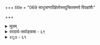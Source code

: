 +++
title = "069 साधुत्राणादिहेतोस्तदुचितसमये विग्रहांशैः"

+++
<details><summary>मूलम्</summary>

साधुत्राणादिहेतोस्तदुचितसमये विग्रहांशैः स्वकीयैः स्वेच्छातस्सत्यरूपो विभुरवतरति स्वान् गुणौघाननुज्झन् ।  
व्यूहे संकर्षणादौ गुणनियतिरभिव्यक्तिवैषम्यमात्राद्वृद्धिह्रासाद्यभावात् स हि भवति सदा पूर्णषाड्गुण्यशाली ॥ ६९ ॥
</details>

<details><summary>वरदार्य-सर्वाङ्कषा - ६९</summary>

अस्तु नाम दिव्यमङ्गलविग्रहविचारः । अवतारादौ भगवतो देहस्य स्वरूपं कीदृशमुच्यतामित्यत्राहसाधुत्राणादिहेतोरित्यादि । **साधुत्राणादिहेतोः** = साधुपरित्राणादिकारणात्, आदिपदेनानुषङ्गिकं दुष्कृद्विनाशादि ग्राह्यम् । 'परित्राणाय साधूनां विनाशाय च दुष्कृताम् । धर्मसंस्थापनार्थाय संभवामि युगे युगे ॥ ' (गी. 4-8 ) इत्युक्तं हि भगवता । **तदुचितसमये** = तदनुगुणकाले **स्वकीयैः** = स्वासाधारणैः दिव्यैरेव **विग्रहांशैः** = अप्राकृतदिव्यमङ्गलविग्रहस्यांशैः **स्वेच्छातः** = स्वसंकल्पेनैव, न तु कर्मपरवशतया; **स्वान्** = स्वीयान् **गुणौघान्** = दिव्यकल्याणगुणगणान् **अनुज्झन्** = अत्यजन् **सत्यरूपः** = सच्चिदानन्दस्वरूपः, न तु मिथ्यारूपः **विभुः** = सर्वशक्तः परमात्मा **अवतरति** = इह लोकेऽवतरति ॥ 

तथा चावतारादावप्यस्य देहादिकं दिव्यमेव । 'जन्म कर्म च मे दिव्यमेवं यो वेत्ति तत्त्वतः । त्यक्त्वा देहं पुनर्जन्म नैति, मामेति सोऽर्जुन ॥ ' (गी. 4-9 ) इति स्वावतरस्य, तत्र कृतानां कर्मणां च दिव्यत्वं स्वयमेवाह । **‘दिव्यम्** = अप्राकृतम्' इति भाष्यं (शं) द्रष्टव्यम् । 'न तस्य प्राकृता मूर्तिर्मांसमेदोऽस्थिसंभवा । नैव गर्भत्वमापेदे न योन्यामवसत्प्रभुः ॥' इत्याद्यार्षवचनं च । अतोऽवतारादावपि भगवन्मूर्त्यादीनां दिव्यत्वमेव । कष्टकार्पण्यादिप्रकटनं त्वभिनयमात्रमिति संप्रदायः । अधिकं त्वन्यत्र ॥ 

1 

1 

अस्त्ववतारविषयोऽपि तथैव । व्यूहावतारेषु संकर्षणादौ गुणद्वयवत्त्वमेव दिव्यशास्त्रसंप्रदायादिसिद्धम् । अतस्तत्र कथं दिव्यत्वं परिपूर्णत्वं वेत्यत्र - व्यूह इत्यादि । संकर्षणादौ **व्यूहे** = संकर्षणप्रद्युम्ना- 



215. 

502 

[ अस्त्रभूषणादौ नानाविधत्वोपपत्तिः ] 

शास्त्रादीनां प्रवृत्तिः प्रतितनु नियता स्याद्धि संकर्षणादौ 

जीवादौ या विभज्याभिमतिरिह लयोत्पत्तिरक्षाविधिश्च । 



निरुद्धरूपेषु व्यूहेषु गुणनियतिः गुणद्वयव्यवस्था, अभिव्यक्तिवैषम्यमात्रात् गुणद्वयव्यवस्था, न त्वितरगुणानामभावः । कथमिदं ज्ञायत इत्यत्र - **वृद्धिह्रासाद्यभावात्** = आधिक्यन्यूनत्वादीनां परमात्मन्यसंभवात् 'न कर्मणा वर्धते नो कनीयान्' इति हि श्रुतिः । वृद्धिह्रासाद्यभावो वा कथमित्यत्र - स हि भगवान् सदा **पूर्णषाड्गुण्यशाली** = नित्यमेव षड्गुणपूर्णो हि भवति । अतो गुणद्वयस्याधिकप्रकाशः, इतराणां चतुर्णां न्यूनप्रकाशमात्रम्, न त्वभावः । अतश्च भगवान् सर्वत्र सर्वदैकरूप एव ॥ 

वासुदेवसङ्कर्षणप्रद्युम्नानिरुद्धसंज्ञकाश्चत्वारो व्यूहरूपाः । एतद्विचारः समनन्तरमेव (स्लो. 71) भविष्यति । भगवान् वासुदेवः ज्ञानशक्तिबलैश्वर्यवीर्यशक्तिरूपषाड्गुण्यपरिपूर्णः । 'ज्ञानशक्तिबलैश्वर्यवीर्यतेजांस्यशेषतः । भगवच्छब्दवाच्यानि विना हेयैर्गुणादिभिः ॥' (वि.पु. 6-5-79) इति पराशरः । भगशब्दः षाड्गुण्यवाचीत्यपि 'ऐश्वर्यस्य समग्रस्य वीर्यस्य यशसः श्रियः । ज्ञानवैराग्ययोश्चैव षण्णां भगइतीरणा ॥ ' (वि.पु. 6-5 -74 ) इति पराशरः । चातुर्वर्ण्यादित्वात् षाड्गुण्यमिति । वासुदेवस्य षड्गुणपरिपूर्णत्वेऽपि सङ्कर्षणप्रद्युम्नादीनां न तथात्वमित्यापाततः प्रतीयते । सङ्कर्षणादयः खलु सृष्ट्यादिकर्तारः । पौराणिकैर्यथा ब्रह्मविष्णुमहेश्वराः सृष्टिस्थितिलयकर्तार उच्यन्ते, तथा अनिरुद्धः सृष्टेः, प्रद्युम्नः स्थितेः, सङ्कर्षणः संहारस्य च कर्तेत्युच्यते पाञ्चरात्रिकैः । अतस्तदनुगुणतया ज्ञानशक्त्यादिगुणेषु द्वौ द्वौ गुणौ तत्तत्कार्यनिर्वाहकौ वर्ण्यते । ज्ञानं बलं च सङ्कर्षणस्य, ऐश्वर्यवीर्यौ प्रद्युम्नस्य, शक्तितेजसी अनिरुद्धस्येति व्यवस्थितौ द्वौ द्वौ गुणौ । तथोक्तम्- ' षाड्गुण्याद्वासुदेवः पर इति स भवान् मुक्तभोग्यो बलाढ्यात् बोधात्सङ्कर्षणस्त्वं हरसि, वितनुषे शास्त्रम्, ऐश्वर्यवीर्यात् । प्रद्युम्नः सर्गधर्मौ नयसि स भगवन् शक्तितेजोऽनिरुद्धो बिभ्राणः पासि तत्त्वं गमयसि च तथा व्यूह्य रङ्गाधिराज ॥' (श्रीरङ्गः स्तवः - उ.श. 39 ) इति ॥ 

एवं च वासुदेवे षण्णां गुणानां सत्त्वेऽपि इतरेषु त्रिषु गुणद्वयस्यैव स्थित्या कथं पूर्णत्वं इत्याक्षेपे, गुणद्वयस्य पूर्णाभिव्यक्तिः इतरचतुर्गुणानां न्यूनत्वमात्रं न त्वभावः । यथा त्रिगुणद्रव्येषु सात्त्विकराजसतामसविभागे सत्यपि, एकस्याधिक्यम्, इतरयोरपि सत्त्वं संमतम्, तद्वदित्यभिप्रायः ॥ ६९ ॥
</details>


<details><summary>ಕನ್ನಡ - ६९</summary>

अवतारादिगळल्लू भगवन्तनु षड्गुणपूर्णनॆन्दु प्रतिपादिसुत्तारॆ सत्यरूपः विभुः साधुत्राणादिहेतोः तदुचितसमये स्वान् गुटौघान् अनुज्ञन् स्टेच्छातः अवतरति सत्यस्वरूपनाद पर मात्मनु साधु संरक्षणादि निमित्तवागि, अदक्कॆ तक्क समयदल्लि तन्न समस्त कल्याण गुणगणगळन्नु ऎळ्ळष्टू बिडदॆ, अप्राकृत शुद्ध समय दिव्य शरीरदिन्दले तन्न सङ्कल्पदन्तॆ ई लोकदल्लि अवतरिसुत्तानॆ, 

सङ्कर्षणादौ व्यूहे अभिव्यक्ति वैषम्य मात्रात् गुण नियतिः-सङ्कर्षण, प्रद्युम्न, अनिरुद्ध ऎम्ब मूरु व्यूहमूर्तिळल्लू गुणगळ अभिव्यक्ति तारतम्यदिन्द ऎरडॆरडु गुणगळु अभिव्यक्तवागिरु ववे हॊरतु, उळिद गुणगळु अल्लि शून्यवागिरुवुदिल्ल. एतक्कॆन्दरॆ. वृद्धि प्रासाद्यभावात् स हि तदा पूर्णषाडुण्य शाली भवति- 

250 

- 215- 

[व्यूहरूपगळ विचारदल्लि विरोध परिहार 

[ 2070 

परमात्मन स्वरूपदल्लागलि, अवन कल्याण गुणगणगळल्लागलि ऎन्दू हॆच्चु कडिमॆयागलु अवकाशवे इल्लद कारण, आ परमात्मनु सदा षाड्गुण्य परिपूर्णनागिये इरुत्तानॆ. अनन्तगुणपूर्णनाद परमात्मनल्लि ज्ञान शक्ति बल ऐश्वर्य वीर्य तेजस्सुगळॆम्ब आरु गुणगळे प्रधानवादवु. 

C 

पर-व्यूह-विभव -अन्तर्यामि -अर्चावतार ऎन्दु परमात्मनु ऐदु विधवागि रूपवन्नु धरिसुत्तानॆ. परमूर्तियन्ने परब्रह्म, पर वासुदेव इत्यादियागि व्यवहरिसुत्तारॆ. सङ्कर्षण प्रद्युम्न अनिरुद्ध मूर्तिगळु व्यूहगळु, रामाद्यवतार मूर्तिगळु विभवगळु, सर्व वस्तुगळल्लू अदरदर स्वरूपस्थिति प्रवृत्तिगळिगॆ कारणवागिरुव मूर्तिये अन्तर्यामि, आलयगळल्लि पूजिसल्पडुव मूर्तिगळे अर्चावतार. 

ई ऎल्ला मूर्तिगळल्लू परमात्मनु तन्न सकल विध ज्ञानशक्ति गुणा दिगळिन्द पूर्णनागिये इरुत्तानॆ. आदरॆ आ ज्ञानशक्तादिगळु ऒन्दॊन्दु मूर्तियल्लि आया कार्यगळिगॆ तक्कन्तॆ तारतम्यदिन्द अभिव्यक्तवागु इदॆ. ऎल्लवू वासुदेव मूर्तियल्लिमात्र सदा अभिव्यक्तवागिरुत्तवॆ. 

नावु मलगिरुवाग नम्मल्लि गमनशक्ति अडगिरुवन्तॆ, नडॆयुवाग लेखनादि शक्ति अडगिरुवन्तॆ, कॆलवु अभिव्यक्तवागि उळिदवु अनभिव्यक्तवागि रुववे हॊरतु आया शक्तादिगळु शून्यवागि बिडुवुदिल्ल ॥ ६९ ॥
</details>

